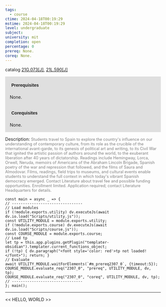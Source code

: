 ```yaml
---
tags:
  - course
ctime: 2024-04-18T00:19:29
mstime: 2024-04-18T00:19:29
level: undergraduate
subject: 
university: mit
completion: open
percentage: 0
prereq: None.
coreq: None.
---
```


catalog [21G.073[J]](http://student.mit.edu/catalog/m21Ga.html#21G.073), [21L.590[J]](http://student.mit.edu/catalog/m21La.html#21L.590)

<span style="display: block; padding: 15px; background-color: rgb(100, 100, 100, 0.2);"><font id="m_prereq2307_0" style="display: block; font-family: Arial, sans-serif; font-weight: bold; padding: 5px">Prerequisites</font><br><span id="prereq2307_0">None.</span></span>
<span style="display: block; padding: 15px; background-color: rgb(100, 100, 100, 0.2);"><font id="m_coreq2307_0" style="display: block; font-family: Arial, sans-serif; font-weight: bold; padding: 5px">Corequisites</font><br><span id="coreq2307_0">None.</span></span>

<font style="">Description:</font>
<font style="color: grey; font-size: 0.8rem;">Students travel to Spain to explore the country's influence on our understanding of contemporary culture, from its role as the crucible of the international avant-garde, to its genesis of political art and writing, to its Civil War that ignited the artistic passion of authors around the world, to the exuberant liberation after 40 years of dictatorship. Readings include Hemingway, Lorca, Orwell, Neruda, memoirs of Americans of the Abraham Lincoln Brigade, Spanish poetry of the war and repression that followed, and the films of Saura and Almodovar. Films, readings, field trips to museums, and cultural events enable students to understand the full context in which today's vibrant Spanish democracy emerged. Contact Literature about travel fee and possible funding opportunities. Enrollment limited. Application required; contact Literature Headquarters for details.</font>

```dataviewjs
const main = async _ => {
// --------------------------------
// Load modules
if (!module.exports.utility) dv.executeJs(await dv.io.load("Scripts/utility.js"));
const UTILITY_MODULE = module.exports.utility;
if (!module.exports.course) dv.executeJs(await dv.io.load("Scripts/course.js"));
const COURSE_MODULE = module.exports.course;
// Load tp
let tp = this.app.plugins.getPlugin("templater-obsidian").templater.current_functions_object;
if (!tp) { dv.paragraph("<font style='color: red'>tp not loaded!</font>"); return; }
// Evaluate
await UTILITY_MODULE.waitForElements(`#m_prereq2307_0`, {timeout:5});
COURSE_MODULE.evaluate_req("2307_0", "prereq", UTILITY_MODULE, dv, tp);
COURSE_MODULE.evaluate_req("2307_0", "coreq", UTILITY_MODULE, dv, tp);
// --------------------------------
}; main();
```

---

<< HELLO, WORLD >>
